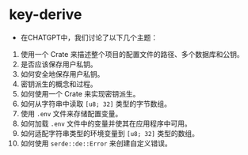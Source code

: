 # key-derive

* 在CHATGPT中，我们讨论了以下几个主题：

1. 使用一个 Crate 来描述整个项目的配置文件的路径、多个数据库和公钥。
2. 是否应该保存用户私钥。
3. 如何安全地保存用户私钥。
4. 密钥派生的概念和过程。
5. 如何使用一个 Crate 来实现密钥派生。
6. 如何从字符串中读取 `[u8; 32]` 类型的字节数组。
7. 使用 `.env` 文件来存储配置变量。
8. 如何加载 `.env` 文件中的变量并使其在应用程序中可用。
9. 如何适配字符串类型的环境变量到 `[u8; 32]` 类型的数组。
10. 如何使用 `serde::de::Error` 来创建自定义错误。